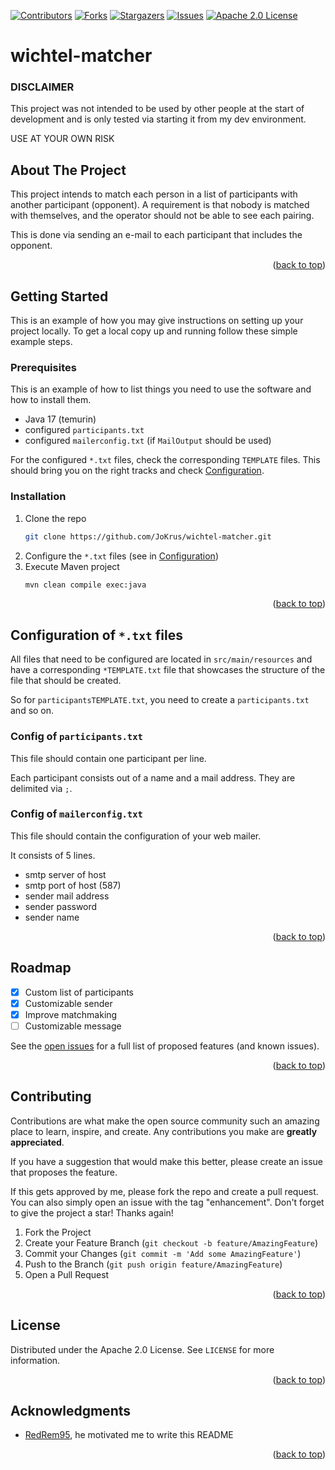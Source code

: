 <div id="top"></div>

<!-- PROJECT SHIELDS -->
[![Contributors][contributors-shield]][contributors-url]
[![Forks][forks-shield]][forks-url]
[![Stargazers][stars-shield]][stars-url]
[![Issues][issues-shield]][issues-url]
[![Apache 2.0 License][license-shield]][license-url]

# wichtel-matcher

### DISCLAIMER

This project was not intended to be used by other people at the start of development and is only tested via starting it
from my dev environment.

USE AT YOUR OWN RISK

<!-- ABOUT THE PROJECT -->

## About The Project

This project intends to match each person in a list of participants with another participant (opponent). A requirement
is that nobody is matched with themselves, and the operator should not be able to see each pairing.

This is done via sending an e-mail to each participant that includes the opponent.

<p align="right">(<a href="#top">back to top</a>)</p>


<!-- GETTING STARTED -->

## Getting Started

This is an example of how you may give instructions on setting up your project locally. To get a local copy up and
running follow these simple example steps.

### Prerequisites

This is an example of how to list things you need to use the software and how to install them.

* Java 17 (temurin)
* configured ```participants.txt```
* configured ```mailerconfig.txt``` (if ```MailOutput``` should be used)

For the configured ```*.txt``` files, check the corresponding ```TEMPLATE``` files. This should bring you on the right
tracks and check [Configuration](#configuration-of-txt-files).

### Installation

1. Clone the repo
   ```sh
   git clone https://github.com/JoKrus/wichtel-matcher.git
   ```
2. Configure the ```*.txt``` files (see in [Configuration](#configuration-of-txt-files))
3. Execute Maven project
   ```sh
   mvn clean compile exec:java
   ```

<p align="right">(<a href="#top">back to top</a>)</p>

## Configuration of ```*.txt``` files

All files that need to be configured are located in ```src/main/resources``` and have a
corresponding ```*TEMPLATE.txt``` file that showcases the structure of the file that should be created.

So for ```participantsTEMPLATE.txt```, you need to create a ```participants.txt``` and so on.

### Config of ```participants.txt```

This file should contain one participant per line.

Each participant consists out of a name and a mail address. They are delimited via ```;```.

### Config of ```mailerconfig.txt```

This file should contain the configuration of your web mailer.

It consists of 5 lines.

- smtp server of host
- smtp port of host (587)
- sender mail address
- sender password
- sender name

<p align="right">(<a href="#top">back to top</a>)</p>

<!-- ROADMAP -->

## Roadmap

- [x] Custom list of participants
- [x] Customizable sender
- [x] Improve matchmaking
- [ ] Customizable message

See the [open issues](https://github.com/JoKrus/wichtel-matcher/issues) for a full list of proposed features (and known
issues).

<p align="right">(<a href="#top">back to top</a>)</p>



<!-- CONTRIBUTING -->

## Contributing

Contributions are what make the open source community such an amazing place to learn, inspire, and create. Any
contributions you make are **greatly appreciated**.

If you have a suggestion that would make this better, please create an issue that proposes the feature.

If this gets approved by me, please fork the repo and create a pull request. You can also simply open an issue with the
tag "enhancement". Don't forget to give the project a star! Thanks again!

1. Fork the Project
2. Create your Feature Branch (`git checkout -b feature/AmazingFeature`)
3. Commit your Changes (`git commit -m 'Add some AmazingFeature'`)
4. Push to the Branch (`git push origin feature/AmazingFeature`)
5. Open a Pull Request

<p align="right">(<a href="#top">back to top</a>)</p>



<!-- LICENSE -->

## License

Distributed under the Apache 2.0 License. See `LICENSE` for more information.

<p align="right">(<a href="#top">back to top</a>)</p>


<!-- ACKNOWLEDGMENTS -->

## Acknowledgments

* [RedRem95](https://www.github.com/RedRem95), he motivated me to write this README

<p align="right">(<a href="#top">back to top</a>)</p>



<!-- MARKDOWN LINKS & IMAGES -->
<!-- https://www.markdownguide.org/basic-syntax/#reference-style-links -->

[contributors-shield]: https://img.shields.io/github/contributors/JoKrus/wichtel-matcher.svg?style=for-the-badge

[contributors-url]: https://github.com/JoKrus/wichtel-matcher/graphs/contributors

[forks-shield]: https://img.shields.io/github/forks/JoKrus/wichtel-matcher.svg?style=for-the-badge

[forks-url]: https://github.com/JoKrus/wichtel-matcher/network/members

[stars-shield]: https://img.shields.io/github/stars/JoKrus/wichtel-matcher.svg?style=for-the-badge

[stars-url]: https://github.com/JoKrus/wichtel-matcher/stargazers

[issues-shield]: https://img.shields.io/github/issues/JoKrus/wichtel-matcher.svg?style=for-the-badge

[issues-url]: https://github.com/JoKrus/wichtel-matcher/issues

[license-shield]: https://img.shields.io/github/license/JoKrus/wichtel-matcher.svg?style=for-the-badge

[license-url]: https://github.com/JoKrus/wichtel-matcher/blob/master/LICENSE.txt
